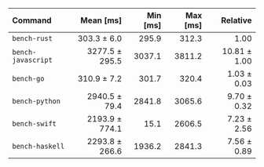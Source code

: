 | Command | Mean [ms] | Min [ms] | Max [ms] | Relative |
|:---|---:|---:|---:|---:|
| `bench-rust` | 303.3 ± 6.0 | 295.9 | 312.3 | 1.00 |
| `bench-javascript` | 3277.5 ± 295.5 | 3037.1 | 3811.2 | 10.81 ± 1.00 |
| `bench-go` | 310.9 ± 7.2 | 301.7 | 320.4 | 1.03 ± 0.03 |
| `bench-python` | 2940.5 ± 79.4 | 2841.8 | 3065.6 | 9.70 ± 0.32 |
| `bench-swift` | 2193.9 ± 774.1 | 15.1 | 2606.5 | 7.23 ± 2.56 |
| `bench-haskell` | 2293.8 ± 266.6 | 1936.2 | 2841.3 | 7.56 ± 0.89 |
